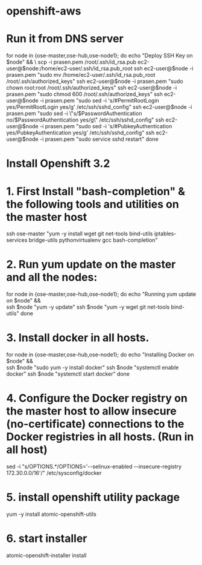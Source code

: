 # openshift-aws



# Run it from DNS server

for node in {ose-master,ose-hub,ose-node1}; do
echo "Deploy SSH Key on $node" && \
scp -i prasen.pem /root/.ssh/id_rsa.pub ec2-user@$node:/home/ec2-user/.ssh/id_rsa.pub_root
ssh ec2-user@$node -i prasen.pem "sudo mv /home/ec2-user/.ssh/id_rsa.pub_root /root/.ssh/authorized_keys"
ssh ec2-user@$node -i prasen.pem "sudo chown root:root /root/.ssh/authorized_keys"
ssh ec2-user@$node -i prasen.pem "sudo chmod 600 /root/.ssh/authorized_keys"
ssh ec2-user@$node -i prasen.pem "sudo sed -i 's/#PermitRootLogin yes/PermitRootLogin yes/g' /etc/ssh/sshd_config"
ssh ec2-user@$node -i prasen.pem "sudo sed -i \"s/$PasswordAuthentication no/$PasswordAuthentication yes/g\" /etc/ssh/sshd_config"
ssh ec2-user@$node -i prasen.pem "sudo sed -i 's/#PubkeyAuthentication yes/PubkeyAuthentication yes/g' /etc/ssh/sshd_config"
ssh ec2-user@$node -i prasen.pem "sudo service sshd restart"
done

# Install Openshift 3.2

# 1. First Install "bash-completion" & the following tools and utilities on the master host

ssh ose-master "yum -y install wget git net-tools bind-utils iptables-services bridge-utils pythonvirtualenv gcc bash-completion"

# 2. Run yum update on the master and all the nodes:

for node in {ose-master,ose-hub,ose-node1}; do
echo "Running yum update on $node" && \
ssh $node "yum -y update"
ssh $node "yum -y wget git net-tools bind-utils"
done

# 3. Install docker in all hosts.

for node in {ose-master,ose-hub,ose-node1}; do
echo "Installing Docker on $node" && \
ssh $node "sudo yum -y install docker"
ssh $node "systemctl enable docker"
ssh $node "systemctl start docker"
done 

# 4. Configure the Docker registry on the master host to allow insecure (no-certificate) connections to the Docker registries in all hosts. (Run in all host)

sed -i "s/OPTIONS.*/OPTIONS='--selinux-enabled --insecure-registry 172.30.0.0\/16'/" /etc/sysconfig/docker

# 5. install openshift utility package

yum -y install atomic-openshift-utils

# 6. start installer

atomic-openshift-installer install
